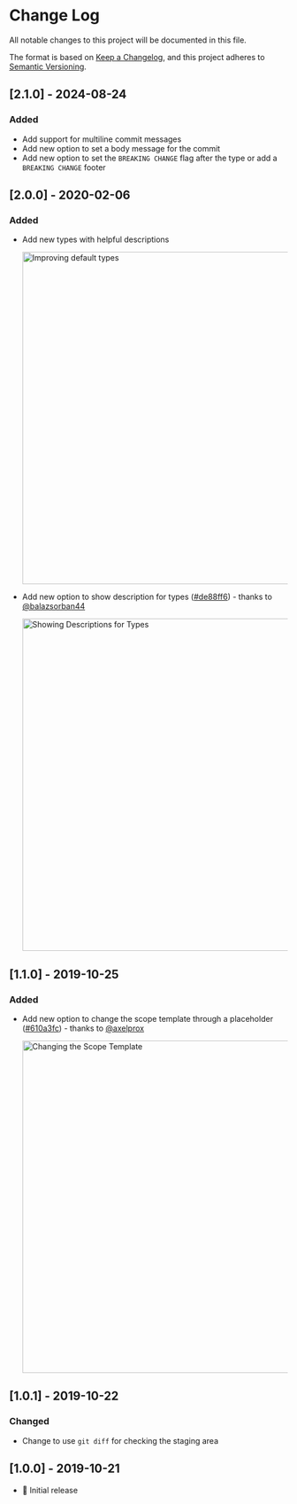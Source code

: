 # Change Log

All notable changes to this project will be documented in this file.

The format is based on [Keep a Changelog](https://keepachangelog.com/en/1.0.0/),
and this project adheres to [Semantic Versioning](https://semver.org/spec/v2.0.0.html).

## [2.1.0] - 2024-08-24

### Added

- Add support for multiline commit messages
- Add new option to set a body message for the commit
- Add new option to set the `BREAKING CHANGE` flag after the type or add a `BREAKING CHANGE` footer


## [2.0.0] - 2020-02-06

### Added

- Add new types with helpful descriptions <p><img src="https://raw.githubusercontent.com/nitayneeman/vscode-git-semantic-commit/master/images/examples/usage/types-with-descriptions.png" width="600" alt="Improving default types"></p>
- Add new option to show description for types ([#de88ff6](https://github.com/nitayneeman/vscode-git-semantic-commit/commit/de88ff66cab1bc3788915aafc7b3756209f08dc2)) - thanks to [@balazsorban44](https://github.com/balazsorban44) <p><img src="https://user-images.githubusercontent.com/18369201/73666934-d8d9fe00-46a3-11ea-8206-eea54d72cc97.png" width="600" alt="Showing Descriptions for Types"></p>

## [1.1.0] - 2019-10-25

### Added

- Add new option to change the scope template through a placeholder ([#610a3fc](https://github.com/nitayneeman/vscode-git-semantic-commit/commit/610a3fc9550b4a88fcea06741c3cd6602a2051d3)) - thanks to [@axelprox](https://github.com/axelprox) <p><img src="https://github.com/nitayneeman/vscode-git-semantic-commit/blob/master/images/examples/settings/scope-template.gif?raw=true" width="600" alt="Changing the Scope Template"></p>

## [1.0.1] - 2019-10-22

### Changed

- Change to use `git diff` for checking the staging area

## [1.0.0] - 2019-10-21

- 🎉 Initial release
